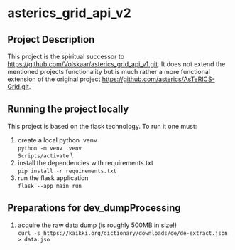 # asterics_grid_api_v2

## Project Description

This project is the spiritual successor to https://github.com/Volskaar/asterics_grid_api_v1.git. It does not extend the mentioned projects functionality but is much rather a more functional extension of the original project https://github.com/asterics/AsTeRICS-Grid.git.

## Running the project locally

This project is based on the flask technology. To run it one must:
1. create a local python .venv \
````python -m venv .venv```` \
````Scripts/activate```` \
2. install the dependencies with requirements.txt\
````pip install -r requirements.txt````
3. run the flask application \
````flask --app main run````

## Preparations for dev_dumpProcessing
1. acquire the raw data dump (is roughly 500MB in size!) \
````curl -s https://kaikki.org/dictionary/downloads/de/de-extract.json > data.jso````